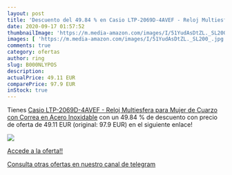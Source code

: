 ```yaml
---
layout: post
title: 'Descuento del 49.84 % en Casio LTP-2069D-4AVEF - Reloj Multiesfer'
date: 2020-09-17 01:57:52
thumbnailImage: 'https://m.media-amazon.com/images/I/51YudAsDtZL._SL200_.jpg'
images: [ 'https://m.media-amazon.com/images/I/51YudAsDtZL._SL200_.jpg' ]
comments: true
category: ofertas
author: ring
slug: B000NLYPOS
description:
actualPrice: 49.11 EUR
comparePrice: 97.9 EUR
inStock: true
---
```


Tienes [Casio LTP-2069D-4AVEF - Reloj Multiesfera para Mujer de Cuarzo con Correa en Acero Inoxidable](https://www.amazon.com/dp/B000NLYPOS/?tag=redken08-20) con un 49.84 % de descuento con precio de oferta de 49.11 EUR (original: 97.9 EUR) en el siguiente enlace!

[![](https://m.media-amazon.com/images/I/51YudAsDtZL._SL200_.jpg)](https://www.amazon.com/dp/B000NLYPOS/?tag=redken08-20)

[Accede a la oferta!!](https://www.amazon.com/dp/B000NLYPOS/?tag=redken08-20)

[Consulta otras ofertas en nuestro canal de telegram](https://t.me/s/ofertas25)
